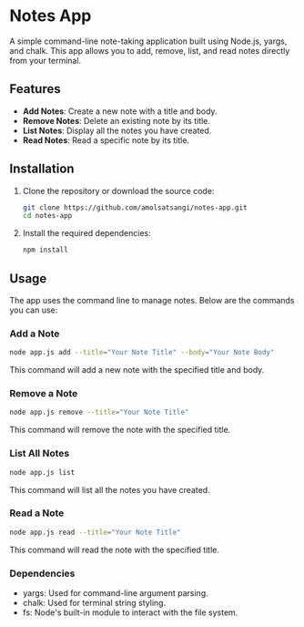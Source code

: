 # Notes App

A simple command-line note-taking application built using Node.js, yargs, and chalk. This app allows you to add, remove, list, and read notes directly from your terminal.

## Features

- **Add Notes**: Create a new note with a title and body.
- **Remove Notes**: Delete an existing note by its title.
- **List Notes**: Display all the notes you have created.
- **Read Notes**: Read a specific note by its title.

## Installation

1. Clone the repository or download the source code:

    ```bash
    git clone https://github.com/amolsatsangi/notes-app.git
    cd notes-app
    ```

2. Install the required dependencies:

    ```bash
    npm install
    ```

## Usage

The app uses the command line to manage notes. Below are the commands you can use:

### Add a Note

```bash
node app.js add --title="Your Note Title" --body="Your Note Body"
```
This command will add a new note with the specified title and body.

### Remove a Note
``` bash
node app.js remove --title="Your Note Title"
```
This command will remove the note with the specified title.

### List All Notes
``` bash
node app.js list
```
This command will list all the notes you have created.

### Read a Note
```bash
node app.js read --title="Your Note Title"
```
This command will read the note with the specified title.

### Dependencies
- yargs: Used for command-line argument parsing.
- chalk: Used for terminal string styling.
- fs: Node's built-in module to interact with the file system.
